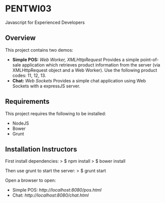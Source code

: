 # PENTWI03
Javascript for Experienced Developers

## Overview
This project contains two demos:
  * **Simple POS:** *Web Worker, XMLHttpRequest* Provides a simple point-of-sale application which retrieves product information from the server (via XMLHttpRequest object and a Web Worker). Use the following product codes: 11, 12, 13.
  * **Chat:** *Web Sockets* Provides a simple chat application using Web Sockets with a expressJS server.

## Requirements
This project requires the following to be installed:
  * NodeJS
  * Bower
  * Grunt

## Installation Instructors
First install dependencies:
    > $ npm install
    > $ bower install

Then use grunt to start the server:
    > $ grunt start

Open a browser to open:
  * Simple POS: *http://localhost:8080/pos.html*
  * Chat: *http://localhost:8080/chat.html*
